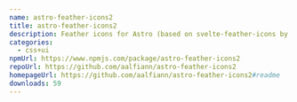 ```yaml
---
name: astro-feather-icons2
title: astro-feather-icons2
description: Feather icons for Astro (based on svelte-feather-icons by dylanblokhuis)
categories:
  - css+ui
npmUrl: https://www.npmjs.com/package/astro-feather-icons2
repoUrl: https://github.com/aalfiann/astro-feather-icons2
homepageUrl: https://github.com/aalfiann/astro-feather-icons2#readme
downloads: 59
---
```

